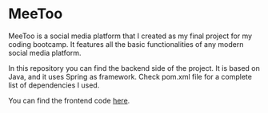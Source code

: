 # MeeToo

MeeToo is a social media platform that I created as my final project for my coding bootcamp. It features all the basic functionalities of any modern social media platform.

In this repository you can find the backend side of the project. It is based on Java, and it uses Spring as framework. Check pom.xml file for a complete list of dependencies I used.

You can find the frontend code [here](https://github.com/kaem0n/meetoo).
